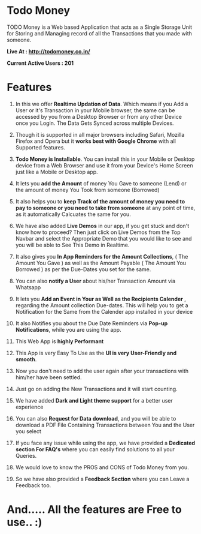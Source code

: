 # Todo Money
TODO Money is a Web based Application that acts as a Single Storage Unit for Storing and Managing record of all the Transactions that you made with someone.

**Live At : http://todomoney.co.in/**

**Current Active Users : 201**

# Features

1. In this we offer **Realtime Updation of Data**. Which means if you Add a User or it's Transaction in your Mobile browser, the same can be accessed by you from a Desktop Browser or from any other Device once you Login. The Data Gets Synced across multiple Devices.

2. Though it is supported in all major browsers including Safari, Mozilla Firefox and Opera but it **works best with Google Chrome** with all Supported features.

3. **Todo Money is Installable**. You can install this in your Mobile or Desktop device from a Web Browser and use it from your Device's Home Screen just like a Mobile or Desktop app. 

4. It lets you **add the Amount** of money You Gave to someone (Lend) or the amount of money You Took from someone (Borrowed)

5. It also helps you to **keep Track of the amount of money you need to pay to someone or you need to take from someone** at any point of time, as it automatically Calcuates the same for you.

6. We have also added **Live Demos** in our app, if you get stuck and don't know how to proceed? Then just click on Live Demos from the Top Navbar and select the Appropriate Demo that you would like to see and you will be able to See This Demo in Realtime.

7. It also gives you **In App Reminders for the Amount Collections**, ( The Amount You Gave ) as well as the Amount Payable ( The Amount You Borrowed ) as per the Due-Dates you set for the same.

8. You can also **notify a User** about his/her Transaction Amount via Whatsapp

9. It lets you **Add an Event in Your as Well as the Recipients Calender** , regarding the Amount collection Due-dates. This will help you to get a Notification for the Same from the Calender app installed in your device

10. It also Notifies you about the Due Date Reminders via **Pop-up Notifications**, while you are using the app.

11. This Web App is **highly Performant**

12. This App is very Easy To Use  as the **UI is very User-Friendly and smooth**.

13. Now you don't need to add the user again after your transactions with him/her have been settled.

14. Just go on adding the New Transactions and it will start counting.

15. We have added **Dark and Light theme support** for a better user experience

16. You can also **Request for Data download**, and you will be able to download a PDF File Containing Transactions between You and the User you select

17. If you face any issue while using the app, we have provided a **Dedicated section For FAQ's** where you can easily find solutions to all your Queries.

18. We would love to know the PROS and CONS of Todo Money from you.

19. So we have also provided a **Feedback Section** where you can Leave a Feedback too.


# And..... All the features are Free to use.. :)
